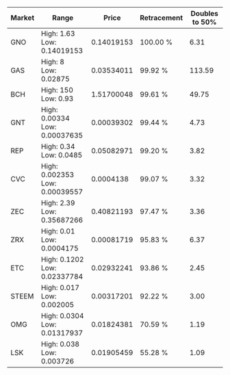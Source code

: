 | Market | Range | Price| Retracement | Doubles to 50% |
| --- | --- | --- | --- | --- |
| GNO | High: 1.63<br />Low: 0.14019153 | 0.14019153 | 100.00 % | 6.31 |
| GAS | High: 8<br />Low: 0.02875 | 0.03534011 | 99.92 % | 113.59 |
| BCH | High: 150<br />Low: 0.93 | 1.51700048 | 99.61 % | 49.75 |
| GNT | High: 0.00334<br />Low: 0.00037635 | 0.00039302 | 99.44 % | 4.73 |
| REP | High: 0.34<br />Low: 0.0485 | 0.05082971 | 99.20 % | 3.82 |
| CVC | High: 0.002353<br />Low: 0.00039557 | 0.0004138 | 99.07 % | 3.32 |
| ZEC | High: 2.39<br />Low: 0.35687266 | 0.40821193 | 97.47 % | 3.36 |
| ZRX | High: 0.01<br />Low: 0.0004175 | 0.00081719 | 95.83 % | 6.37 |
| ETC | High: 0.1202<br />Low: 0.02337784 | 0.02932241 | 93.86 % | 2.45 |
| STEEM | High: 0.017<br />Low: 0.002005 | 0.00317201 | 92.22 % | 3.00 |
| OMG | High: 0.0304<br />Low: 0.01317937 | 0.01824381 | 70.59 % | 1.19 |
| LSK | High: 0.038<br />Low: 0.003726 | 0.01905459 | 55.28 % | 1.09 |
